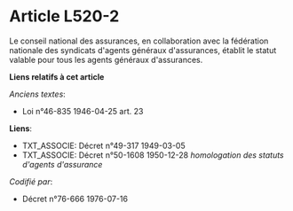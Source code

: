 # Article L520-2

Le conseil national des assurances, en collaboration avec la fédération nationale des syndicats d'agents généraux
d'assurances, établit le statut valable pour tous les agents généraux d'assurances.

**Liens relatifs à cet article**

_Anciens textes_:

  - Loi n°46-835 1946-04-25 art. 23

**Liens**:

  - TXT_ASSOCIE: Décret n°49-317 1949-03-05
  - TXT_ASSOCIE: Décret n°50-1608 1950-12-28 *homologation des statuts d'agents d'assurance*

_Codifié par_:

  - Décret n°76-666 1976-07-16
